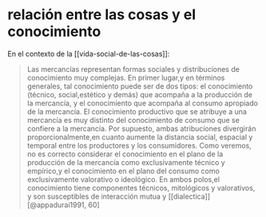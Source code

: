 # relación entre las cosas y el conocimiento
En el contexto de la [[vida-social-de-las-cosas]]:

>Las mercancías representan formas sociales y distribuciones de conocimiento muy complejas. En primer lugar,y en términos generales, tal conocimiento puede ser de dos tipos: el conocimiento (técnico, social,estético y demás) que acompaña a la producción de la mercancía, y el conocimiento que acompaña al consumo apropiado de la mercancía. El conocimiento productivo que se atribuye a una mercancía es muy distinto del conocimiento de consumo que se confiere a la mercancía. Por supuesto, ambas atribuciones divergirán proporcionalmente,en cuanto aumente la distancia social, espacial y temporal entre los productores y los consumidores. Como veremos, no es correcto considerar el conocimiento en el plano de la producción de la mercancía como exclusivamente técnico y empírico,y el conocimiento en el plano del consumo como exclusivamente valorativo o ideológico. En ambos polos,el conocimiento tiene componentes técnicos, mitológicos y valorativos, y son susceptibles de interacción mutua y [[dialectica]] [@appadurai1991, 60]
